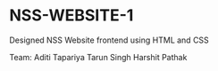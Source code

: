 # NSS-WEBSITE-1
Designed NSS Website frontend using HTML and CSS

Team: Aditi Tapariya
      Tarun Singh
      Harshit Pathak
